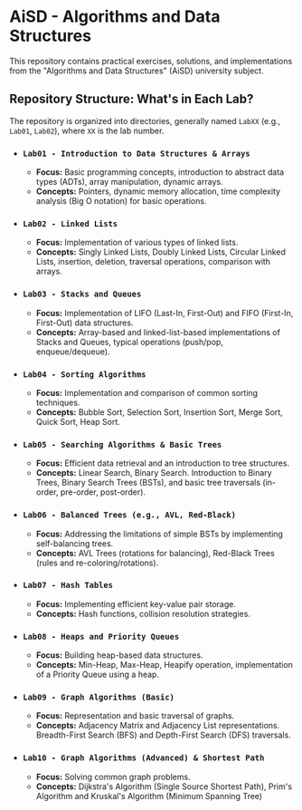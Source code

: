 # AiSD - Algorithms and Data Structures

This repository contains practical exercises, solutions, and implementations from the "Algorithms and Data Structures" (AiSD) university subject.

## Repository Structure: What's in Each Lab?

The repository is organized into directories, generally named `LabXX` (e.g., `Lab01`, `Lab02`), where `XX` is the lab number.

*   ### `Lab01 - Introduction to Data Structures & Arrays`
    *   **Focus:** Basic programming concepts, introduction to abstract data types (ADTs), array manipulation, dynamic arrays.
    *   **Concepts:** Pointers, dynamic memory allocation, time complexity analysis (Big O notation) for basic operations.

*   ### `Lab02 - Linked Lists`
    *   **Focus:** Implementation of various types of linked lists.
    *   **Concepts:** Singly Linked Lists, Doubly Linked Lists, Circular Linked Lists, insertion, deletion, traversal operations, comparison with arrays.

*   ### `Lab03 - Stacks and Queues`
    *   **Focus:** Implementation of LIFO (Last-In, First-Out) and FIFO (First-In, First-Out) data structures.
    *   **Concepts:** Array-based and linked-list-based implementations of Stacks and Queues, typical operations (push/pop, enqueue/dequeue).

*   ### `Lab04 - Sorting Algorithms`
    *   **Focus:** Implementation and comparison of common sorting techniques.
    *   **Concepts:** Bubble Sort, Selection Sort, Insertion Sort, Merge Sort, Quick Sort, Heap Sort.

*   ### `Lab05 - Searching Algorithms & Basic Trees`
    *   **Focus:** Efficient data retrieval and an introduction to tree structures.
    *   **Concepts:** Linear Search, Binary Search. Introduction to Binary Trees, Binary Search Trees (BSTs), and basic tree traversals (in-order, pre-order, post-order).

*   ### `Lab06 - Balanced Trees (e.g., AVL, Red-Black)`
    *   **Focus:** Addressing the limitations of simple BSTs by implementing self-balancing trees.
    *   **Concepts:** AVL Trees (rotations for balancing), Red-Black Trees (rules and re-coloring/rotations).

*   ### `Lab07 - Hash Tables`
    *   **Focus:** Implementing efficient key-value pair storage.
    *   **Concepts:** Hash functions, collision resolution strategies.

*   ### `Lab08 - Heaps and Priority Queues`
    *   **Focus:** Building heap-based data structures.
    *   **Concepts:** Min-Heap, Max-Heap, Heapify operation, implementation of a Priority Queue using a heap.

*   ### `Lab09 - Graph Algorithms (Basic)`
    *   **Focus:** Representation and basic traversal of graphs.
    *   **Concepts:** Adjacency Matrix and Adjacency List representations. Breadth-First Search (BFS) and Depth-First Search (DFS) traversals.

*   ### `Lab10 - Graph Algorithms (Advanced) & Shortest Path`
    *   **Focus:** Solving common graph problems.
    *   **Concepts:** Dijkstra's Algorithm (Single Source Shortest Path), Prim's Algorithm and Kruskal's Algorithm (Minimum Spanning Tree)
